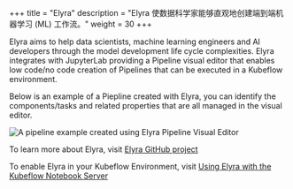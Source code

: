 +++
title = "Elyra"
description = "Elyra 使数据科学家能够直观地创建端到端机器学习 (ML) 工作流。"
weight = 30
+++

Elyra aims to help data scientists, machine learning engineers and AI developers
through the model development life cycle complexities. Elyra integrates with JupyterLab
providing a Pipeline visual editor that enables low code/no code creation of Pipelines
that can be executed in a Kubeflow environment.

Below is an example of a Piepline created with Elyra, you can identify the components/tasks
and related properties that are all managed in the visual editor.

<img src="./elyra-pipeline-covid-scenario.png" alt="A pipeline example created using Elyra Pipeline Visual Editor" class="mt-3 mb-3 p-3 border border-info rounded" />

To learn more about Elyra, visit <a href="https://github.com/elyra-ai/elyra" target="_blank">Elyra GitHub project</a>

To enable Elyra in your Kubeflow Environment, visit <a href="https://elyra.readthedocs.io/en/stable/recipes/using-elyra-with-kubeflow-notebook-server.html" target="_blank">Using Elyra with the Kubeflow Notebook Server</a>
